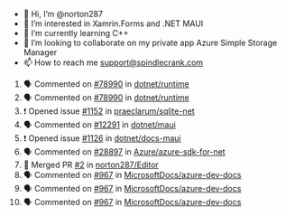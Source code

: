 - 👋 Hi, I’m @norton287
- 👀 I’m interested in Xamrin.Forms and .NET MAUI
- 🌱 I’m currently learning C++
- 💞️ I’m looking to collaborate on my private app Azure Simple Storage Manager
- 📫 How to reach me support@spindlecrank.com

<!---
norton287/norton287 is a ✨ special ✨ repository because its `README.md` (this file) appears on your GitHub profile.
You can click the Preview link to take a look at your changes.
--->
<!--START_SECTION:activity-->
1. 🗣 Commented on [#78990](https://github.com/dotnet/runtime/issues/78990) in [dotnet/runtime](https://github.com/dotnet/runtime)
2. 🗣 Commented on [#78990](https://github.com/dotnet/runtime/issues/78990) in [dotnet/runtime](https://github.com/dotnet/runtime)
3. ❗️ Opened issue [#1152](https://github.com/praeclarum/sqlite-net/issues/1152) in [praeclarum/sqlite-net](https://github.com/praeclarum/sqlite-net)
4. 🗣 Commented on [#12291](https://github.com/dotnet/maui/issues/12291) in [dotnet/maui](https://github.com/dotnet/maui)
5. ❗️ Opened issue [#1126](https://github.com/dotnet/docs-maui/issues/1126) in [dotnet/docs-maui](https://github.com/dotnet/docs-maui)
6. 🗣 Commented on [#28897](https://github.com/Azure/azure-sdk-for-net/issues/28897) in [Azure/azure-sdk-for-net](https://github.com/Azure/azure-sdk-for-net)
7. 🎉 Merged PR [#2](https://github.com/norton287/Editor/pull/2) in [norton287/Editor](https://github.com/norton287/Editor)
8. 🗣 Commented on [#967](https://github.com/MicrosoftDocs/azure-dev-docs/issues/967) in [MicrosoftDocs/azure-dev-docs](https://github.com/MicrosoftDocs/azure-dev-docs)
9. 🗣 Commented on [#967](https://github.com/MicrosoftDocs/azure-dev-docs/issues/967) in [MicrosoftDocs/azure-dev-docs](https://github.com/MicrosoftDocs/azure-dev-docs)
10. 🗣 Commented on [#967](https://github.com/MicrosoftDocs/azure-dev-docs/issues/967) in [MicrosoftDocs/azure-dev-docs](https://github.com/MicrosoftDocs/azure-dev-docs)
<!--END_SECTION:activity-->
